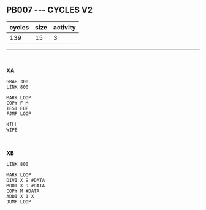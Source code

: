 ## PB007 --- CYCLES V2

| cycles | size | activity |
| ------ | ---- | -------- |
| 139 | 15 | 3 |
<hr>
<br>

**XA**

```
GRAB 300
LINK 800

MARK LOOP
COPY F M
TEST EOF
FJMP LOOP

KILL
WIPE
```

<br>

**XB**

```
LINK 800

MARK LOOP
DIVI X 9 #DATA
MODI X 9 #DATA
COPY M #DATA
ADDI X 1 X
JUMP LOOP
```
